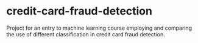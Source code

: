 # credit-card-fraud-detection
Project for an entry to machine learning course employing and comparing the use of different classification in credit card fraud detection.

